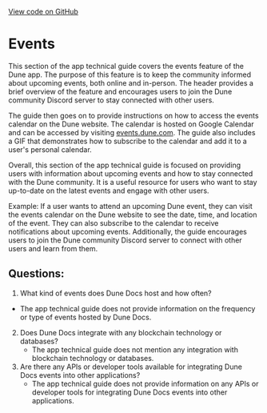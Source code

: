 [View code on GitHub](https://dune.com/blob/master/reference\events.md)

# Events

This section of the app technical guide covers the events feature of the Dune app. The purpose of this feature is to keep the community informed about upcoming events, both online and in-person. The header provides a brief overview of the feature and encourages users to join the Dune community Discord server to stay connected with other users.

The guide then goes on to provide instructions on how to access the events calendar on the Dune website. The calendar is hosted on Google Calendar and can be accessed by visiting [events.dune.com](https://events.dune.com). The guide also includes a GIF that demonstrates how to subscribe to the calendar and add it to a user's personal calendar.

Overall, this section of the app technical guide is focused on providing users with information about upcoming events and how to stay connected with the Dune community. It is a useful resource for users who want to stay up-to-date on the latest events and engage with other users. 

Example: 
If a user wants to attend an upcoming Dune event, they can visit the events calendar on the Dune website to see the date, time, and location of the event. They can also subscribe to the calendar to receive notifications about upcoming events. Additionally, the guide encourages users to join the Dune community Discord server to connect with other users and learn from them.
## Questions: 
 1. What kind of events does Dune Docs host and how often?
   - The app technical guide does not provide information on the frequency or type of events hosted by Dune Docs.
2. Does Dune Docs integrate with any blockchain technology or databases?
   - The app technical guide does not mention any integration with blockchain technology or databases.
3. Are there any APIs or developer tools available for integrating Dune Docs events into other applications?
   - The app technical guide does not provide information on any APIs or developer tools for integrating Dune Docs events into other applications.